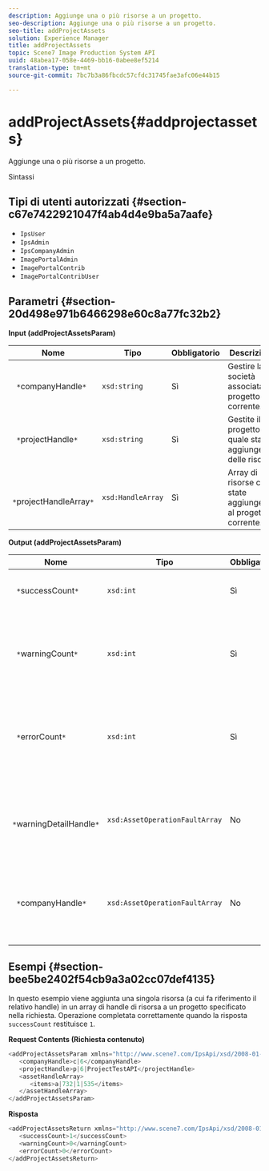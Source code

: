 ```yaml
---
description: Aggiunge una o più risorse a un progetto.
seo-description: Aggiunge una o più risorse a un progetto.
seo-title: addProjectAssets
solution: Experience Manager
title: addProjectAssets
topic: Scene7 Image Production System API
uuid: 48abea17-058e-4469-bb16-0abee8ef5214
translation-type: tm+mt
source-git-commit: 7bc7b3a86fbcdc57cfdc31745fae3afc06e44b15

---
```



# addProjectAssets{#addprojectassets}

Aggiunge una o più risorse a un progetto.

Sintassi

## Tipi di utenti autorizzati {#section-c67e7422921047f4ab4d4e9ba5a7aafe}

* `IpsUser`
* `IpsAdmin`
* `IpsCompanyAdmin`
* `ImagePortalAdmin`
* `ImagePortalContrib`
* `ImagePortalContribUser`

## Parametri {#section-20d498e971b6466298e60c8a77fc32b2}

**Input (addProjectAssetsParam)**

| Nome | Tipo | Obbligatorio | Descrizione |
|---|---|---|---|
| ` *`companyHandle`*` | `xsd:string` | Sì | Gestire la società associata al progetto corrente. |
| ` *`projectHandle`*` | `xsd:string` | Sì | Gestite il progetto al quale state aggiungendo delle risorse. |
| ` *`projectHandleArray`*` | `xsd:HandleArray` | Sì | Array di risorse che state aggiungendo al progetto corrente. |

**Output (addProjectAssetsParam)**

| Nome | Tipo | Obbligatorio | Descrizione |
|---|---|---|---|
| ` *`successCount`*` | `xsd:int` | Sì | Numero di risorse aggiunte correttamente. |
| ` *`warningCount`*` | `xsd:int` | Sì | Numero di avvisi generati quando l&#39;operazione tentava di aggiungere risorse a un progetto. |
| ` *`errorCount`*` | `xsd:int` | Sì | Il numero di errori generati quando l&#39;operazione tentava di aggiungere risorse a un progetto. |
| ` *`warningDetailHandle`*` | `xsd:AssetOperationFaultArray` | No | Array di avvisi generati dalle risorse quando l&#39;operazione tentava di aggiungerli a un progetto. |
| ` *`companyHandle`*` | `xsd:AssetOperationFaultArray` | No | Array di errori generati dalle risorse quando l&#39;operazione tentava di aggiungerli a un progetto. |

## Esempi {#section-bee5be2402f54cb9a3a02cc07def4135}

In questo esempio viene aggiunta una singola risorsa (a cui fa riferimento il relativo handle) in un array di handle di risorsa a un progetto specificato nella richiesta. Operazione completata correttamente quando la risposta `successCount` restituisce `1`.

**Request Contents (Richiesta contenuto)**

```java
<addProjectAssetsParam xmlns="http://www.scene7.com/IpsApi/xsd/2008-01-15">
   <companyHandle>c|6</companyHandle>
   <projectHandle>p|6|ProjectTestAPI</projectHandle>
   <assetHandleArray>
      <items>a|732|1|535</items>
   </assetHandleArray>
</addProjectAssetsParam>
```

**Risposta**

```java
<addProjectAssetsReturn xmlns="http://www.scene7.com/IpsApi/xsd/2008-01-15">
   <successCount>1</successCount>
   <warningCount>0</warningCount>
   <errorCount>0</errorCount>
</addProjectAssetsReturn>
```


